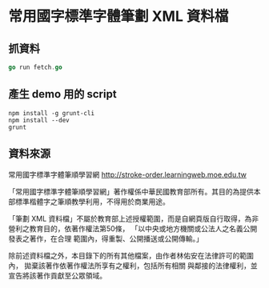 常用國字標準字體筆劃 XML 資料檔
===============================

## 抓資料

```go
go run fetch.go
```

## 產生 demo 用的 script

```compile
npm install -g grunt-cli
npm install --dev
grunt
```

## 資料來源

常用國字標準字體筆順學習網 <http://stroke-order.learningweb.moe.edu.tw>

「常用國字標準字體筆順學習網」著作權係中華民國教育部所有。其目的為提供本部標準楷體字之筆順教學利用，不得用於商業用途。

「筆劃 XML 資料檔」不屬於教育部上述授權範圍，而是自網頁版自行取得，為非營利之教育目的，依著作權法第50條，
「以中央或地方機關或公法人之名義公開發表之著作，在合理 範圍內，得重製、公開播送或公開傳輸。」

除前述資料檔之外，本目錄下的所有其他檔案，由作者林佑安在法律許可的範圍內，
拋棄該著作依著作權法所享有之權利，包括所有相關 與鄰接的法律權利，並宣告將該著作貢獻至公眾領域。



